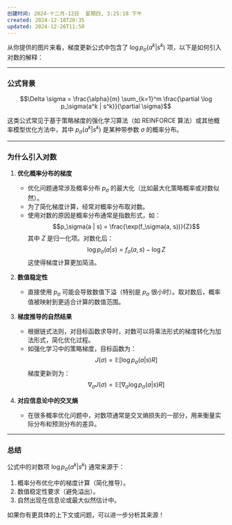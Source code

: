```yaml
---
创建时间: 2024-十二月-12日  星期四, 3:25:18 下午
created: 2024-12-18T20:35
updated: 2024-12-26T11:50
---
```

从你提供的图片来看，梯度更新公式中包含了 $\log p_\sigma(a^k | s^k)$ 项，以下是如何引入对数的解释：

---

### **公式背景**
$$\Delta \sigma = \frac{\alpha}{m} \sum_{k=1}^m \frac{\partial \log p_\sigma(a^k | s^k)}{\partial \sigma}$$

这类公式常见于基于策略梯度的强化学习算法（如 REINFORCE 算法）或其他概率模型优化方法中，其中 $p_\sigma(a^k | s^k)$ 是某种带参数 $\sigma$ 的概率分布。

---

### **为什么引入对数**
1. **优化概率分布的梯度**
   - 优化问题通常涉及概率分布 $p_\sigma$ 的最大化（比如最大化策略概率或对数似然）。
   - 为了简化梯度计算，经常对概率分布取对数。
   - 使用对数的原因是概率分布通常是指数形式，如：
     $$p_\sigma(a | s) = \frac{\exp(f_\sigma(a, s))}{Z}$$
     其中 $Z$ 是归一化项。对数化后：
     $$\log p_\sigma(a | s) = f_\sigma(a, s) - \log Z$$
     这使得梯度计算更加简洁。

2. **数值稳定性**
   - 直接使用 $p_\sigma$ 可能会导致数值下溢（特别是 $p_\sigma$ 很小时）。取对数后，概率值被映射到更适合计算的数值范围。

3. **梯度推导的自然结果**
   - 根据链式法则，对目标函数求导时，对数可以将乘法形式的梯度转化为加法形式，简化优化过程。
   - 如强化学习中的策略梯度，目标函数为：
     $$J(\sigma) = \mathbb{E}[\log p_\sigma(a | s) R]$$
     梯度更新则为：
     $$\nabla_\sigma J(\sigma) = \mathbb{E} \left[ \nabla_\sigma \log p_\sigma(a | s) R \right]$$

4. **对应信息论中的交叉熵**
   - 在很多概率优化问题中，对数项通常是交叉熵损失的一部分，用来衡量实际分布和预测分布的差异。

---

### **总结**
公式中的对数项 $\log p_\sigma(a^k | s^k)$ 通常来源于：
1. 概率分布优化中的梯度计算（简化推导）。
2. 数值稳定性要求（避免溢出）。
3. 自然出现在信息论或最大似然估计中。

如果你有更具体的上下文或问题，可以进一步分析其来源！